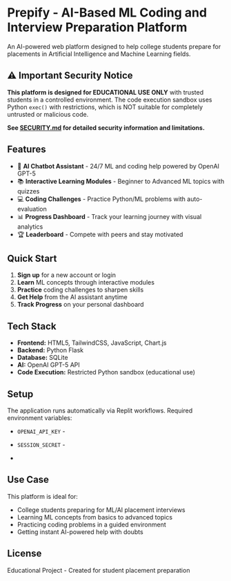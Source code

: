 # Prepify - AI-Based ML Coding and Interview Preparation Platform

An AI-powered web platform designed to help college students prepare for placements in Artificial Intelligence and Machine Learning fields.

## ⚠️ Important Security Notice

**This platform is designed for EDUCATIONAL USE ONLY** with trusted students in a controlled environment. The code execution sandbox uses Python `exec()` with restrictions, which is NOT suitable for completely untrusted or malicious code. 

**See [SECURITY.md](SECURITY.md) for detailed security information and limitations.**

## Features

- 🤖 **AI Chatbot Assistant** - 24/7 ML and coding help powered by OpenAI GPT-5
- 📚 **Interactive Learning Modules** - Beginner to Advanced ML topics with quizzes
- 💻 **Coding Challenges** - Practice Python/ML problems with auto-evaluation
- 📊 **Progress Dashboard** - Track your learning journey with visual analytics
- 🏆 **Leaderboard** - Compete with peers and stay motivated

## Quick Start

1. **Sign up** for a new account or login
2. **Learn** ML concepts through interactive modules
3. **Practice** coding challenges to sharpen skills
4. **Get Help** from the AI assistant anytime
5. **Track Progress** on your personal dashboard

## Tech Stack

- **Frontend:** HTML5, TailwindCSS, JavaScript, Chart.js
- **Backend:** Python Flask
- **Database:** SQLite
- **AI:** OpenAI GPT-5 API
- **Code Execution:** Restricted Python sandbox (educational use)

## Setup

The application runs automatically via Replit workflows. Required environment variables:
- `OPENAI_API_KEY` - 

- `SESSION_SECRET` - 


-
## Use Case

This platform is ideal for:
- College students preparing for ML/AI placement interviews
- Learning ML concepts from basics to advanced topics
- Practicing coding problems in a guided environment
- Getting instant AI-powered help with doubts

## License

Educational Project - Created for student placement preparation
